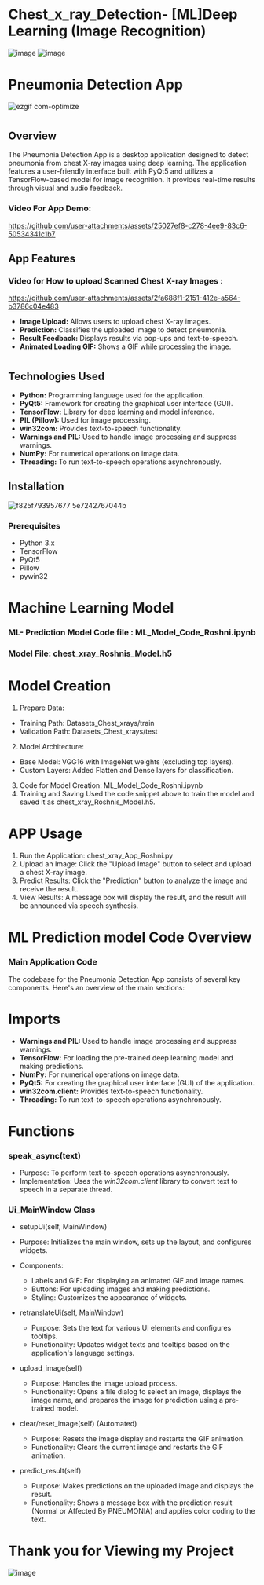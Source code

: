# Chest_x_ray_Detection- [ML]Deep Learning (Image Recognition)
![image](https://github.com/user-attachments/assets/e43b7d1f-01af-4570-b5cb-6ddad26fc0de) ![image](https://github.com/user-attachments/assets/d1d68261-4d73-4452-9fc2-4a98389a9daa)

  
# Pneumonia Detection App
![ezgif com-optimize](https://github.com/user-attachments/assets/f91fb51a-efcf-4b4a-a07c-f0656b703466) 



#
## Overview

The Pneumonia Detection App is a desktop application designed to detect pneumonia from chest X-ray images using deep learning. The application features a user-friendly interface built with PyQt5 and utilizes a TensorFlow-based model for image recognition. It provides real-time results through visual and audio feedback.
### Video For App Demo:
https://github.com/user-attachments/assets/25027ef8-c278-4ee9-83c6-50534341c1b7

## App Features

### Video for How to upload Scanned Chest X-ray Images :   
https://github.com/user-attachments/assets/2fa688f1-2151-412e-a564-b3786c04e483
  
- **Image Upload:** Allows users to upload chest X-ray images.  
- **Prediction:** Classifies the uploaded image to detect pneumonia.
- **Result Feedback:** Displays results via pop-ups and text-to-speech.
- **Animated Loading GIF:** Shows a GIF while processing the image.
#

## Technologies Used

- **Python:** Programming language used for the application.
- **PyQt5:** Framework for creating the graphical user interface (GUI).
- **TensorFlow:** Library for deep learning and model inference.
- **PIL (Pillow):** Used for image processing.
- **win32com:** Provides text-to-speech functionality.
- **Warnings and PIL:** Used to handle image processing and suppress warnings.
- **NumPy:** For numerical operations on image data.
- **Threading:** To run text-to-speech operations asynchronously.

## Installation
![f825f793957677 5e7242767044b](https://github.com/user-attachments/assets/fed4db2b-6491-4af4-9b2a-279148e4193f)
### Prerequisites

- Python 3.x
- TensorFlow
- PyQt5
- Pillow
- pywin32

# Machine Learning Model
### ML- Prediction Model Code file : ML_Model_Code_Roshni.ipynb
### Model File: chest_xray_Roshnis_Model.h5 

# Model Creation
1. Prepare Data:

- Training Path: Datasets_Chest_xrays/train
- Validation Path: Datasets_Chest_xrays/test
  
2. Model Architecture:

- Base Model: VGG16 with ImageNet weights (excluding top layers).
- Custom Layers: Added Flatten and Dense layers for classification.

3. Code for Model Creation: ML_Model_Code_Roshni.ipynb
4. Training and Saving
Used the code snippet above to train the model and saved it as chest_xray_Roshnis_Model.h5.

# APP Usage

1. Run the Application: chest_xray_App_Roshni.py 
2. Upload an Image:  Click the "Upload Image" button to select and upload a chest X-ray image. 
3. Predict Results: Click the "Prediction" button to analyze the image and receive the result.
4. View Results: A message box will display the result, and the result will be announced via speech synthesis.

# ML Prediction model Code Overview
### Main Application Code
The codebase for the Pneumonia Detection App consists of several key components. Here's an overview of the main sections:

# Imports

- **Warnings and PIL:** Used to handle image processing and suppress warnings.
- **TensorFlow:** For loading the pre-trained deep learning model and making predictions.
- **NumPy:** For numerical operations on image data.
- **PyQt5:** For creating the graphical user interface (GUI) of the application.
- **win32com.client:** Provides text-to-speech functionality.
- **Threading:** To run text-to-speech operations asynchronously.

# Functions

### speak_async(text)
- Purpose: To perform text-to-speech operations asynchronously.
- Implementation: Uses the *win32com.client* library to convert text to speech in a separate thread.

### Ui_MainWindow Class

- setupUi(self, MainWindow)

- Purpose: Initializes the main window, sets up the layout, and configures widgets.
- Components:
   - Labels and GIF: For displaying an animated GIF and image names.
   - Buttons: For uploading images and making predictions.
   - Styling: Customizes the appearance of widgets.

- retranslateUi(self, MainWindow)

   - Purpose: Sets the text for various UI elements and configures tooltips.
   - Functionality: Updates widget texts and tooltips based on the application's language settings.
    
- upload_image(self)
   - Purpose: Handles the image upload process.
   - Functionality: Opens a file dialog to select an image, displays the image name, and prepares the image for prediction using a pre-trained model.

- clear/reset_image(self) (Automated)
    - Purpose: Resets the image display and restarts the GIF animation.
    - Functionality: Clears the current image and restarts the GIF animation.

- predict_result(self)
    - Purpose: Makes predictions on the uploaded image and displays the result.
    - Functionality: Shows a message box with the prediction result (Normal or Affected By PNEUMONIA) and applies color coding to the text.

# Thank you for Viewing my Project 
![image](https://github.com/user-attachments/assets/a8d64f75-85f1-4a0e-8d9d-fddb5e7ab792)



